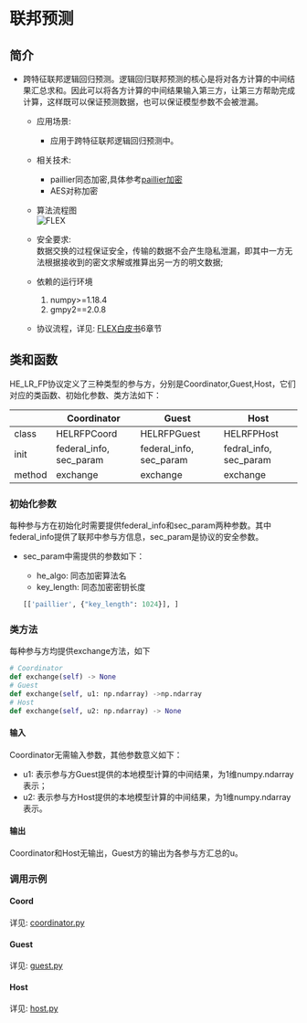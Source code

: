 #  联邦预测

## 简介
* 跨特征联邦逻辑回归预测。逻辑回归联邦预测的核心是将对各方计算的中间结果汇总求和。因此可以将各方计算的中间结果输入第三方，让第三方帮助完成计算，这样既可以保证预测数据，也可以保证模型参数不会被泄漏。
    * 应用场景:  
        * 应用于跨特征联邦逻辑回归预测中。
        
    * 相关技术: 
        * paillier同态加密,具体参考[paillier加密](../../../crypto/paillier/README.md)
        * AES对称加密
        
    * 算法流程图  
        ![FLEX](../../../../doc/pic/HE_LR_FP.png)
        
    * 安全要求:  
        数据交换的过程保证安全，传输的数据不会产生隐私泄漏，即其中一方无法根据接收到的密文求解或推算出另一方的明文数据; 
         
    * 依赖的运行环境
        1. numpy>=1.18.4
        2. gmpy2==2.0.8
        
    * 协议流程，详见: [FLEX白皮书](../../../../doc/FLEX白皮书.pdf)6章节

## 类和函数
HE_LR_FP协议定义了三种类型的参与方，分别是Coordinator,Guest,Host，它们对应的类函数、初始化参数、类方法如下：

| | Coordinator | Guest | Host |
| ---- | ---- | ---- | ---- |
| class | HELRFPCoord | HELRFPGuest | HELRFPHost |
| init | federal_info, sec_param | federal_info, sec_param | fedral_info, sec_param |
| method | exchange | exchange | exchange |

### 初始化参数
每种参与方在初始化时需要提供federal_info和sec_param两种参数。其中federal_info提供了联邦中参与方信息，sec_param是协议的安全参数。

* sec_param中需提供的参数如下：
   * he_algo: 同态加密算法名
   * key_length: 同态加密密钥长度
   
    ```python
    [['paillier', {"key_length": 1024}], ]
    ```

### 类方法
每种参与方均提供exchange方法，如下

```python
# Coordinator
def exchange(self) -> None
# Guest
def exchange(self, u1: np.ndarray) ->np.ndarray
# Host
def exchange(self, u2: np.ndarray) -> None
```

#### 输入
Coordinator无需输入参数，其他参数意义如下：
* u1: 表示参与方Guest提供的本地模型计算的中间结果，为1维numpy.ndarray表示；
* u2: 表示参与方Host提供的本地模型计算的中间结果，为1维numpy.ndarray表示。

#### 输出
Coordinator和Host无输出，Guest方的输出为各参与方汇总的u。

### 调用示例
#### Coord
详见: [coordinator.py](../../../../test/prediction/logistic_regression/he_lr_fp/coordinator.py)

#### Guest
详见: [guest.py](../../../../test/prediction/logistic_regression/he_lr_fp/guest.py)

#### Host
详见: [host.py](../../../../test/prediction/logistic_regression/he_lr_fp/host.py)

